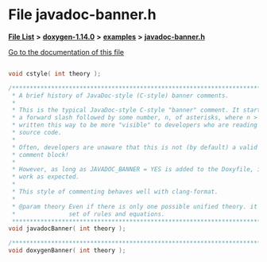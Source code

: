 

# File javadoc-banner.h

[**File List**](files.md) **>** [**doxygen-1.14.0**](dir_9d5bad020669189c90cda983471be5d0.md) **>** [**examples**](dir_8400fc686cf1eec637c6139505ac43d7.md) **>** [**javadoc-banner.h**](javadoc-banner_8h.md)

[Go to the documentation of this file](javadoc-banner_8h.md)


```C++

void cstyle( int theory );

/******************************************************************************
 * A brief history of JavaDoc-style (C-style) banner comments.
 *
 * This is the typical JavaDoc-style C-style "banner" comment. It starts with
 * a forward slash followed by some number, n, of asterisks, where n > 2. It's
 * written this way to be more "visible" to developers who are reading the
 * source code.
 *
 * Often, developers are unaware that this is not (by default) a valid Doxygen
 * comment block!
 *
 * However, as long as JAVADOC_BANNER = YES is added to the Doxyfile, it will
 * work as expected.
 *
 * This style of commenting behaves well with clang-format.
 *
 * @param theory Even if there is only one possible unified theory. it is just a
 *               set of rules and equations.
 ******************************************************************************/
void javadocBanner( int theory );

/**************************************************************************/
void doxygenBanner( int theory );
```


